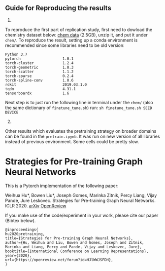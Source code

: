 
## Guide for Reproducing the results

1. 
To reproduce the first part of replication study, first need to dowload the chemistry dataset below:
 [chem data](https://snap.stanford.edu/gnn-pretrain/data/chem_dataset.zip) (2.5GB), unzip it, and put it under `chem/`.
To reproduce the result, setting up a conda environment is recommended since some libraries need to be old version:
```
Python 3.7
pytorch                   1.0.1
torch-cluster             1.2.4              
torch-geometric           1.0.3
torch-scatter             1.1.2 
torch-sparse              0.2.4
torch-spline-conv         1.0.6
rdkit                     2019.03.1.0
tqdm                      4.31.1
tensorboardx              1.6
```
Next step is to just run the following line in terminal under the `chem/` (also the same dictionary of `finetune_tune.sh`)
run: `sh finetune_tune.sh SEED DEVICE`

2. 
Other results which evaluates the pretraining strategy on broader domains can be found in the `pretrain.ipynb`.
It was run on new version of all libraries instead of previous environment.
Some cells could be pretty slow.

# Strategies for Pre-training Graph Neural Networks

This is a Pytorch implementation of the following paper: 

Weihua Hu*, Bowen Liu*, Joseph Gomes, Marinka Zitnik, Percy Liang, Vijay Pande, Jure Leskovec. Strategies for Pre-training Graph Neural Networks. ICLR 2020.
[arXiv](https://arxiv.org/abs/1905.12265) [OpenReview](https://openreview.net/forum?id=HJlWWJSFDH) 

If you make use of the code/experiment in your work, please cite our paper (Bibtex below).

```
@inproceedings{
hu2020pretraining,
title={Strategies for Pre-training Graph Neural Networks},
author={Hu, Weihua and Liu, Bowen and Gomes, Joseph and Zitnik, Marinka and Liang, Percy and Pande, Vijay and Leskovec, Jure},
booktitle={International Conference on Learning Representations},
year={2020},
url={https://openreview.net/forum?id=HJlWWJSFDH},
}
```




